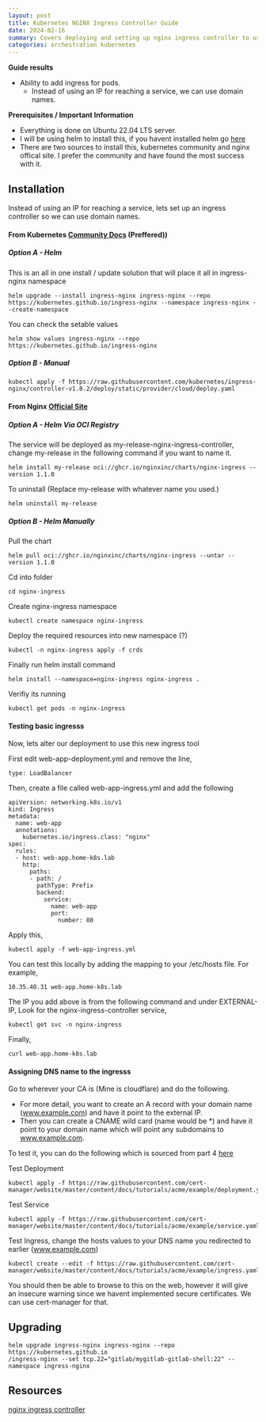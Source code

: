 ```yaml
---
layout: post
title: Kubernetes NGINX Ingress Controller Guide
date: 2024-02-16
summary: Covers deploying and setting up nginx ingress controller to use for service ingress
categories: orchestration kubernetes
---
```


**Guide results**

- Ability to add ingress for pods.
  - Instead of using an IP for reaching a service, we can use domain names.

**Prerequisites / Important Information**

- Everything is done on Ubuntu 22.04 LTS server.
- I will be using helm to install this, if you havent installed helm go [here](https://helm.sh/docs/intro/install/)
- There are two sources to install this, kubernetes community and nginx offical site. I prefer the community and have found the most success with it.

## Installation

Instead of using an IP for reaching a service, lets set up an ingress controller so we can use domain names.

#### From Kubernetes [Community Docs](https://kubernetes.github.io/ingress-nginx/deploy/) (Preffered))

##### Option A - Helm

This is an all in one install / update solution that will place it all in ingress-nginx namespace

    helm upgrade --install ingress-nginx ingress-nginx --repo https://kubernetes.github.io/ingress-nginx --namespace ingress-nginx --create-namespace

You can check the setable values

    helm show values ingress-nginx --repo https://kubernetes.github.io/ingress-nginx

##### Option B - Manual

    kubectl apply -f https://raw.githubusercontent.com/kubernetes/ingress-nginx/controller-v1.8.2/deploy/static/provider/cloud/deploy.yaml

#### From Nginx [Official Site](https://docs.nginx.com/nginx-ingress-controller/)

##### Option A - Helm Via OCI Registry

The service will be deployed as my-release-nginx-ingress-controller, change my-release in the following command if you want to name it.

    helm install my-release oci://ghcr.io/nginxinc/charts/nginx-ingress --version 1.1.0

To uninstall (Replace my-release with whatever name you used.)

    helm uninstall my-release

##### Option B - Helm Manually

Pull the chart

    helm pull oci://ghcr.io/nginxinc/charts/nginx-ingress --untar --version 1.1.0

Cd into folder

    cd nginx-ingress

Create nginx-ingress namespace

    kubectl create namespace nginx-ingress

Deploy the required resources into new namespace (?)

    kubectl -n nginx-ingress apply -f crds

Finally run helm install command

    helm install --namespace=nginx-ingress nginx-ingress .

Verifiy its running

    kubectl get pods -n nginx-ingress

#### Testing basic ingresss

Now, lets alter our deployment to use this new ingress tool

First edit web-app-deployment.yml and remove the line,

    type: LoadBalancer

Then, create a file called web-app-ingress.yml and add the following

    apiVersion: networking.k8s.io/v1
    kind: Ingress
    metadata:
      name: web-app
      annotations:
        kubernetes.io/ingress.class: "nginx"
    spec:
      rules:
      - host: web-app.home-k8s.lab
        http:
          paths:
          - path: /
            pathType: Prefix
            backend:
              service:
                name: web-app
                port:
                  number: 80

Apply this,

    kubectl apply -f web-app-ingress.yml

You can test this locally by adding the mapping to your /etc/hosts file. For example,

    10.35.40.31 web-app.home-k8s.lab

The IP you add above is from the following command and under EXTERNAL-IP, Look for the nginx-ingress-controller service,

    kubectl get svc -n nginx-ingress

Finally,

    curl web-app.home-k8s.lab

#### Assigning DNS name to the ingresss

Go to wherever your CA is (Mine is cloudflare) and do the following.

- For more detail, you want to create an A record with your domain name (www.example.com) and have it point to the external IP.
- Then you can create a CNAME wild card (name would be \*) and have it point to your domain name which will point any subdomains to www.example.com.

To test it, you can do the following which is sourced from part 4 [here](https://cert-manager.io/docs/tutorials/acme/nginx-ingress/)

Test Deployment

    kubectl apply -f https://raw.githubusercontent.com/cert-manager/website/master/content/docs/tutorials/acme/example/deployment.yaml

Test Service

    kubectl apply -f https://raw.githubusercontent.com/cert-manager/website/master/content/docs/tutorials/acme/example/service.yaml

Test Ingress, change the hosts values to your DNS name you redirected to earlier (www.example.com)

    kubectl create --edit -f https://raw.githubusercontent.com/cert-manager/website/master/content/docs/tutorials/acme/example/ingress.yaml

You should then be able to browse to this on the web, however it will give an insecure warning since we havent implemented secure certificates. We can use cert-manager for that.

## Upgrading

    helm upgrade ingress-nginx ingress-nginx --repo https://kubernetes.github.io
    /ingress-nginx --set tcp.22="gitlab/mygitlab-gitlab-shell:22" --namespace ingress-nginx

## Resources

[nginx ingress controller](https://docs.nginx.com/nginx-ingress-controller/installation/installing-nic/installation-with-helm/)
